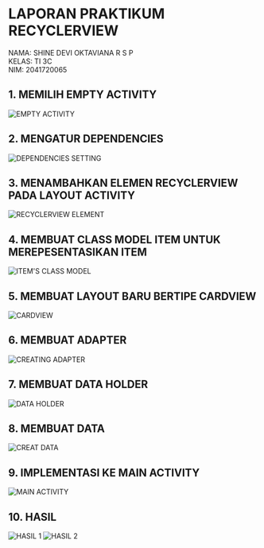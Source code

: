 # LAPORAN PRAKTIKUM RECYCLERVIEW
NAMA: SHINE DEVI OKTAVIANA R S P <BR>
KELAS: TI 3C <BR>
NIM: 2041720065
## 1. MEMILIH EMPTY ACTIVITY
![EMPTY ACTIVITY](SS/emptyact.jpeg)
## 2. MENGATUR DEPENDENCIES
![DEPENDENCIES SETTING](SS/dependencies.jpeg)
## 3. MENAMBAHKAN ELEMEN RECYCLERVIEW PADA LAYOUT ACTIVITY
![RECYCLERVIEW ELEMENT](SS/recycleview.jpeg)
## 4. MEMBUAT CLASS MODEL ITEM UNTUK MEREPESENTASIKAN ITEM
![ITEM'S CLASS MODEL](SS/classmodel.jpeg)
## 5. MEMBUAT LAYOUT BARU BERTIPE CARDVIEW
![CARDVIEW](SS/cardview.jpeg)
## 6. MEMBUAT ADAPTER
![CREATING ADAPTER](SS/adapter.jpeg)
## 7. MEMBUAT DATA HOLDER
![DATA HOLDER](SS/holder.jpeg)
## 8. MEMBUAT DATA
![CREAT DATA](SS/createdata.jpeg)
## 9. IMPLEMENTASI KE MAIN ACTIVITY
![MAIN ACTIVITY](SS/main.jpeg)
## 10. HASIL
![HASIL 1](SS/view1.jpeg)
![HASIL 2](SS/view2.jpeg)




